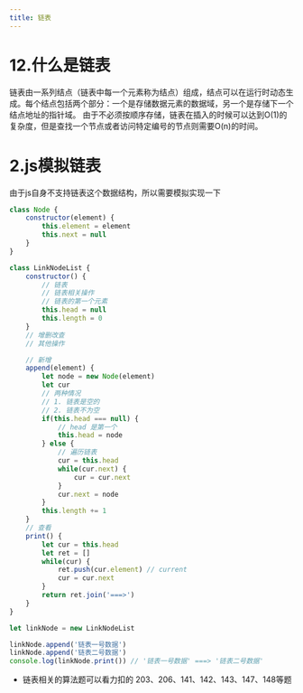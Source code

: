 ```yaml
---
title: 链表
---
```

# 12.什么是链表
链表由一系列结点（链表中每一个元素称为结点）组成，结点可以在运行时动态生成。每个结点包括两个部分：一个是存储数据元素的数据域，另一个是存储下一个结点地址的指针域。
由于不必须按顺序存储，链表在插入的时候可以达到O(1)的复杂度，但是查找一个节点或者访问特定编号的节点则需要O(n)的时间。

# 2.js模拟链表
由于js自身不支持链表这个数据结构，所以需要模拟实现一下
``` js
class Node {
    constructor(element) {
        this.element = element
        this.next = null
    }
}

class LinkNodeList {
    constructor() {
        // 链表
        // 链表相关操作
        // 链表的第一个元素
        this.head = null
        this.length = 0
    }
    // 增删改查
    // 其他操作

    // 新增
    append(element) {
        let node = new Node(element)
        let cur
        // 两种情况
        // 1. 链表是空的
        // 2. 链表不为空
        if(this.head === null) {
            // head 是第一个
            this.head = node
        } else {
            // 遍历链表
            cur = this.head
            while(cur.next) {
                cur = cur.next
            }
            cur.next = node
        }
        this.length += 1
    }
    // 查看
    print() {
        let cur = this.head
        let ret = []
        while(cur) {
            ret.push(cur.element) // current
            cur = cur.next
        }
        return ret.join('===>')
    }
}

let linkNode = new LinkNodeList

linkNode.append('链表一号数据')
linkNode.append('链表二号数据')
console.log(linkNode.print()) // '链表一号数据' ===> '链表二号数据'
```

* 链表相关的算法题可以看力扣的 203、206、141、142、143、147、148等题